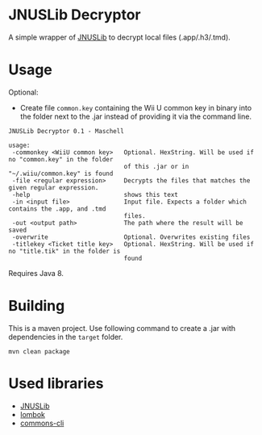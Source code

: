 # JNUSLib Decryptor

A simple wrapper of [JNUSLib](https://github.com/Maschell/JNUSLib) to decrypt local files (.app/.h3/.tmd).

# Usage
Optional: 
- Create file `common.key` containing the Wii U common key in binary into the folder next to the .jar instead of providing it via the command line.

```
JNUSLib Decryptor 0.1 - Maschell

usage:
 -commonkey <WiiU common key>   Optional. HexString. Will be used if no "common.key" in the folder
                                of this .jar or in "~/.wiiu/common.key" is found
 -file <regular expression>     Decrypts the files that matches the given regular expression.
 -help                          shows this text
 -in <input file>               Input file. Expects a folder which contains the .app, and .tmd
                                files.
 -out <output path>             The path where the result will be saved
 -overwrite                     Optional. Overwrites existing files
 -titlekey <Ticket title key>   Optional. HexString. Will be used if no "title.tik" in the folder is
                                found
 ```

Requires Java 8.

# Building

This is a maven project. Use following command to create a .jar with dependencies in the `target` folder. 
```
mvn clean package
```

# Used libraries
- [JNUSLib](https://github.com/Maschell/JNUSLib)  
- [lombok](https://projectlombok.org/)  
- [commons-cli](https://commons.apache.org/proper/commons-cli/)
